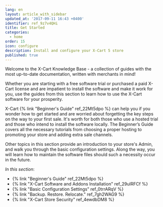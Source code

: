 ```yaml
---
lang: en
layout: article_with_sidebar
updated_at: '2017-09-11 16:43 +0400'
identifier: ref_9z7v4QHi
title: Get Started
categories:
  - home
order: 15
icon: configure
description: Install and configure your X-Cart 5 store
published: true
---
```

Welcome to the X-Cart Knowledge Base - a collection of guides with the most up-to-date documentation, written with merchants in mind!

Whether you are starting with a free software trial or purchased a paid X-Cart license and are impatient to install the software and make it work for you, use the guides from this section to learn how to use the X-Cart software for your prosperity.

X-Cart {% link "Beginner's Guide" ref_22Mt5dpo %} can help you if you wonder how to get started and are worried about forgetting the key steps on the way to your first sale. It's worth for both those who use a hosted trial and those who intend to install the software locally. The Beginner’s Guide covers all the necessary tutorials from choosing a proper hosting to promoting your store and adding extra sale channels.

Other topics in this section provide an introduction to your store's Admin, and walk you through the basic configuration settings. Along the way, you will learn how to maintain the software files should such a necessity occur in the future.

_In this section_:
*   {% link "Beginner's Guide" ref_22Mt5dpo %}
*   {% link "X-Cart Software and Addons Installation" ref_29ulRFCf %}
*   {% link "Basic Configuration Settings" ref_0trrARqV %}
*   {% link "Backup. Restore. Relocate." ref_7gh2WAG9 %}
*   {% link "X-Cart Store Security" ref_4ewdbDM8 %}

